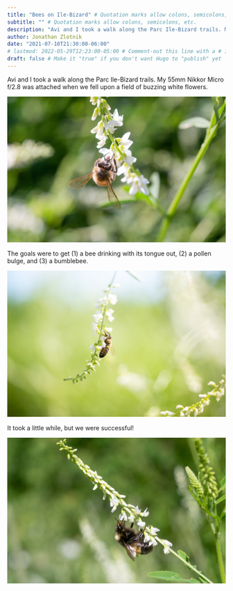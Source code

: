 ```yaml
---
title: "Bees on Ile-Bizard" # Quotation marks allow colons, semicolons, etc.
subtitle: "" # Quotation marks allow colons, semicolons, etc.
description: "Avi and I took a walk along the Parc Ile-Bizard trails. My 55mm Nikkor Micro f/2.8 was attached when we fell upon a field of white buzzing flowers." # Quotation marks allow colons, semicolons, etc.
author: Jonathan Zlotnik
date: "2021-07-10T21:30:00-06:00"
# lastmod: 2022-05-29T12:23:00-05:00 # Comment-out this line with a # if content is unchanged
draft: false # Make it "true" if you don't want Hugo to "publish" yet
---
```



Avi and I took a walk along the Parc Ile-Bizard trails.
My 55mm Nikkor Micro f/2.8 was attached when we fell upon a field of buzzing white flowers.

![img](/photos/2021/07/bees-on-ile-bizard/other_bee_drinking_nectar.jpg)

The goals were to get (1) a bee drinking with its tongue out, (2) a pollen bulge, and (3) a bumblebee.

![img](/photos/2021/07/bees-on-ile-bizard/bee_with_pollen.jpg)

It took a little while, but we were successful!

![img](/photos/2021/07/bees-on-ile-bizard/bumble_bee_drinking_nectar.jpg)
